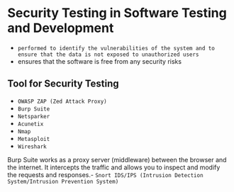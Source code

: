# Security Testing in Software Testing and Development

- `performed to identify the vulnerabilities of the system and to ensure that the data is not exposed to unauthorized users`
- ensures that the software is free from any security risks

## Tool for Security Testing

- `OWASP ZAP (Zed Attack Proxy)`
- `Burp Suite`
- `Netsparker`
- `Acunetix`
- `Nmap`
- `Metasploit`
- `Wireshark`

Burp Suite works as a proxy server (middleware) between the browser and the internet. It intercepts the traffic and allows you to inspect and modify the requests and responses.- `Snort IDS/IPS (Intrusion Detection System/Intrusion Prevention System)`
